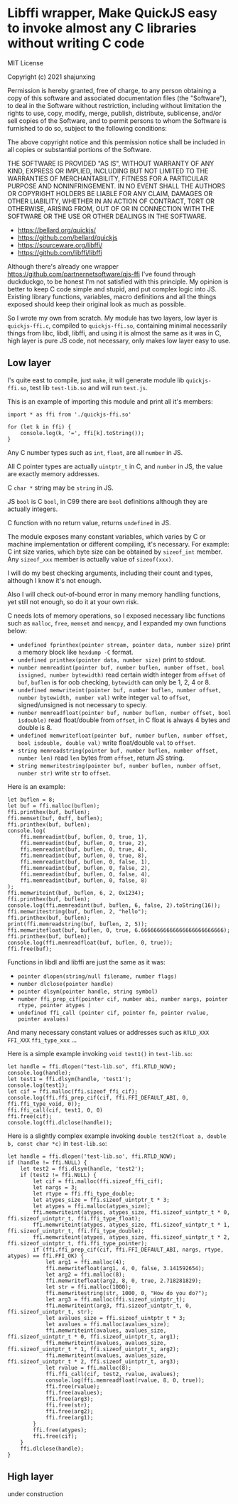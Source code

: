 # Libffi wrapper, Make QuickJS easy to invoke almost any C libraries without writing C code

MIT License

Copyright (c) 2021 shajunxing

Permission is hereby granted, free of charge, to any person obtaining a copy
of this software and associated documentation files (the "Software"), to deal
in the Software without restriction, including without limitation the rights
to use, copy, modify, merge, publish, distribute, sublicense, and/or sell
copies of the Software, and to permit persons to whom the Software is
furnished to do so, subject to the following conditions:

The above copyright notice and this permission notice shall be included in all
copies or substantial portions of the Software.

THE SOFTWARE IS PROVIDED "AS IS", WITHOUT WARRANTY OF ANY KIND, EXPRESS OR
IMPLIED, INCLUDING BUT NOT LIMITED TO THE WARRANTIES OF MERCHANTABILITY,
FITNESS FOR A PARTICULAR PURPOSE AND NONINFRINGEMENT. IN NO EVENT SHALL THE
AUTHORS OR COPYRIGHT HOLDERS BE LIABLE FOR ANY CLAIM, DAMAGES OR OTHER
LIABILITY, WHETHER IN AN ACTION OF CONTRACT, TORT OR OTHERWISE, ARISING FROM,
OUT OF OR IN CONNECTION WITH THE SOFTWARE OR THE USE OR OTHER DEALINGS IN THE
SOFTWARE.

* <https://bellard.org/quickjs/>
* <https://github.com/bellard/quickjs>
* <https://sourceware.org/libffi/>
* <https://github.com/libffi/libffi>

Although there's already one wrapper <https://github.com/partnernetsoftware/qjs-ffi> I've found through duckduckgo, to be honest I'm not satisfied with this principle. My opinion is better to keep C code simple and stupid, and put complex logic into JS. Existing library functions, variables, macro definitions and all the things exposed should keep their original look as much as possible.

So I wrote my own from scratch. My module has two layers, low layer is `quickjs-ffi.c`, compiled to `quickjs-ffi.so`, containing minimal necessarily things from libc, libdl, libffi, and using it is almost the same as it was in C, high layer is pure JS code, not necessary, only makes low layer easy to use.

## Low layer

I's quite east to compile, just `make`, it will generate module lib `quickjs-ffi.so`, test lib `test-lib.so` and will run `test.js`.

This is an example of importing this module and print all it's members:

    import * as ffi from './quickjs-ffi.so'

    for (let k in ffi) {
        console.log(k, '=', ffi[k].toString());
    }

Any C number types such as `int`, `float`, are all `number` in JS.

All C pointer types are actually `uintptr_t` in C, and `number` in JS, the value are exactly memory addresses.

C `char *` string may be `string` in JS.

JS `bool` is C `bool`, in C99 there are `bool` definitions although they are actually integers.

C function with no return value, returns `undefined` in JS.

The module exposes many constant variables, which varies by C or machine implementation or different compiling, it's necessary. For example: C int size varies, which byte size can be obtained by `sizeof_int` member. Any `sizeof_xxx` member is actually value of `sizeof(xxx)`.

I will do my best checking arguments, including their count and types, although I know it's not enough.

Also I will check out-of-bound error in many memory handling functions, yet still not enough, so do it at your own risk.

C needs lots of memory operations, so I exposed necessary libc functions such as `malloc`, `free`, `memset` and `memcpy`, and I expanded my own functions below:

* `undefined fprinthex(pointer stream, pointer data, number size)` print a memory block like `hexdump -C` format.
* `undefined printhex(pointer data, number size)` print to stdout.
* `number memreadint(pointer buf, number buflen, number offset, bool issigned, number bytewidth)` read certain width integer from `offset` of `buf`, `buflen` is for oob checking, `bytewidth` can only be 1, 2, 4 or 8.
* `undefined memwriteint(pointer buf, number buflen, number offset, number bytewidth, number val)` write integer `val` to `offset`, signed/unsigned is not necessary to speciy.
* `number memreadfloat(pointer buf, number buflen, number offset, bool isdouble)` read float/double from `offset`, in C float is always 4 bytes and double is 8.
* `undefined memwritefloat(pointer buf, number buflen, number offset, bool isdouble, double val)` write float/double `val` to `offset`.
* `string memreadstring(pointer buf, number buflen, number offset, number len)` read `len` bytes from `offset`, return JS string.
* `string memwritestring(pointer buf, number buflen, number offset, number str)` write `str` to `offset`.

Here is an example:

    let buflen = 8;
    let buf = ffi.malloc(buflen);
    ffi.printhex(buf, buflen);
    ffi.memset(buf, 0xff, buflen);
    ffi.printhex(buf, buflen);
    console.log(
        ffi.memreadint(buf, buflen, 0, true, 1),
        ffi.memreadint(buf, buflen, 0, true, 2),
        ffi.memreadint(buf, buflen, 0, true, 4),
        ffi.memreadint(buf, buflen, 0, true, 8),
        ffi.memreadint(buf, buflen, 0, false, 1),
        ffi.memreadint(buf, buflen, 0, false, 2),
        ffi.memreadint(buf, buflen, 0, false, 4),
        ffi.memreadint(buf, buflen, 0, false, 8)
    );
    ffi.memwriteint(buf, buflen, 6, 2, 0x1234);
    ffi.printhex(buf, buflen);
    console.log(ffi.memreadint(buf, buflen, 6, false, 2).toString(16));
    ffi.memwritestring(buf, buflen, 2, "hello");
    ffi.printhex(buf, buflen);
    print(ffi.memreadstring(buf, buflen, 2, 5));
    ffi.memwritefloat(buf, buflen, 0, true, 6.66666666666666666666666666);
    ffi.printhex(buf, buflen);
    console.log(ffi.memreadfloat(buf, buflen, 0, true));
    ffi.free(buf);

Functions in libdl and libffi are just the same as it was:

* `pointer dlopen(string/null filename, number flags)`
* `number dlclose(pointer handle)`
* `pointer dlsym(pointer handle, string symbol)`
* `number ffi_prep_cif(pointer cif, number abi, number nargs, pointer rtype, pointer atypes )`
* `undefined ffi_call (pointer cif, pointer fn, pointer rvalue, pointer avalues)`

And many necessary constant values or addresses such as `RTLD_XXX` `FFI_XXX` `ffi_type_xxx` ...

Here is a simple example invoking `void test1()` in `test-lib.so`:

    let handle = ffi.dlopen("test-lib.so", ffi.RTLD_NOW);
    console.log(handle);
    let test1 = ffi.dlsym(handle, 'test1');
    console.log(test1);
    let cif = ffi.malloc(ffi.sizeof_ffi_cif);
    console.log(ffi.ffi_prep_cif(cif, ffi.FFI_DEFAULT_ABI, 0, ffi.ffi_type_void, 0));
    ffi.ffi_call(cif, test1, 0, 0)
    ffi.free(cif);
    console.log(ffi.dlclose(handle));

Here is a slightly complex example invoking `double test2(float a, double b, const char *c)` in `test-lib.so`:

    let handle = ffi.dlopen('test-lib.so', ffi.RTLD_NOW);
    if (handle != ffi.NULL) {
        let test2 = ffi.dlsym(handle, 'test2');
        if (test2 != ffi.NULL) {
            let cif = ffi.malloc(ffi.sizeof_ffi_cif);
            let nargs = 3;
            let rtype = ffi.ffi_type_double;
            let atypes_size = ffi.sizeof_uintptr_t * 3;
            let atypes = ffi.malloc(atypes_size);
            ffi.memwriteint(atypes, atypes_size, ffi.sizeof_uintptr_t * 0, ffi.sizeof_uintptr_t, ffi.ffi_type_float);
            ffi.memwriteint(atypes, atypes_size, ffi.sizeof_uintptr_t * 1, ffi.sizeof_uintptr_t, ffi.ffi_type_double);
            ffi.memwriteint(atypes, atypes_size, ffi.sizeof_uintptr_t * 2, ffi.sizeof_uintptr_t, ffi.ffi_type_pointer);
            if (ffi.ffi_prep_cif(cif, ffi.FFI_DEFAULT_ABI, nargs, rtype, atypes) == ffi.FFI_OK) {
                let arg1 = ffi.malloc(4);
                ffi.memwritefloat(arg1, 4, 0, false, 3.141592654);
                let arg2 = ffi.malloc(8);
                ffi.memwritefloat(arg2, 8, 0, true, 2.718281829);
                let str = ffi.malloc(1000);
                ffi.memwritestring(str, 1000, 0, "How do you do?");
                let arg3 = ffi.malloc(ffi.sizeof_uintptr_t);
                ffi.memwriteint(arg3, ffi.sizeof_uintptr_t, 0, ffi.sizeof_uintptr_t, str);
                let avalues_size = ffi.sizeof_uintptr_t * 3;
                let avalues = ffi.malloc(avalues_size);
                ffi.memwriteint(avalues, avalues_size, ffi.sizeof_uintptr_t * 0, ffi.sizeof_uintptr_t, arg1);
                ffi.memwriteint(avalues, avalues_size, ffi.sizeof_uintptr_t * 1, ffi.sizeof_uintptr_t, arg2);
                ffi.memwriteint(avalues, avalues_size, ffi.sizeof_uintptr_t * 2, ffi.sizeof_uintptr_t, arg3);
                let rvalue = ffi.malloc(8);
                ffi.ffi_call(cif, test2, rvalue, avalues);
                console.log(ffi.memreadfloat(rvalue, 8, 0, true));
                ffi.free(rvalue);
                ffi.free(avalues);
                ffi.free(arg3);
                ffi.free(str);
                ffi.free(arg2);
                ffi.free(arg1);
            }
            ffi.free(atypes);
            ffi.free(cif);
        }
        ffi.dlclose(handle);
    }

## High layer

under construction
